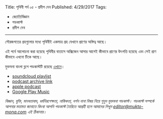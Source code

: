 Title: পৃথিবী পর্ব ০৫ - প্রদীপ দেব
Published: 4/29/2017
Tags:
  - জ্যোতির্বিজ্ঞান
  - পডকাস্ট
  - প্রদীপ দেব
---
সৌরজগতের গ্রহগুলোর মধ্যে পৃথিবীই একমাত্র গ্রহ যেখানে প্রাণের অস্তিত্ব আছে।

এই পর্বে আলোচনা করা হয়েছে পৃথিবীর বাতাসে অক্সিজেন আসার আগেই কীভাবে প্রাণের উৎপত্তি হয়েছে এবং সেই প্রাণ কীভাবে এখনো টিকে আছে।

মুক্তমনা বাংলা ব্লগে পডকাস্টটি রয়েছে [এখানে](https://drive.google.com/file/d/1XOyuABy5c8eEKhsazRS2ajP9V-xc9Sq-)।

- [soundcloud playlist](https://soundcloud.com/mukto-mona)
- [podcast archive link](http://web.archive.org/web/20191023151006/http://podcast.mukto-mona.com)
- [apple podcast](https://podcasts.apple.com/us/podcast/id1212085883)
- [Google Play Music](https://play.google.com/music/listen#/ps/Izc4javhi5igs66olhdfex42cxa)

_বিজ্ঞান, যুক্তি, মানবতাবাদ, ধর্মনিরপেক্ষতা, নাস্তিকতা, দর্শন নানা বিষয় নিয়ে শুনুন মুক্তমনা পডকাস্ট। পডকাস্ট সম্পর্কে আপনার মতামত জানাতে কিংবা আপনি পডকাস্ট তৈরিতে আগ্রহী হলে আমাদের লিখুন editor@mukto-mona.com এই ঠিকানায়।_

